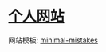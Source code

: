 # [个人网站](https://zouyongzou.github.io)

网站模板: [minimal-mistakes](https://github.com/mmistakes/minimal-mistakes)